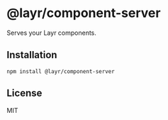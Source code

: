 # @layr/component-server

Serves your Layr components.

## Installation

```
npm install @layr/component-server
```

## License

MIT
